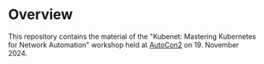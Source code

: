 # Overview

This repository contains the material of the "Kubenet: Mastering Kubernetes for Network Automation" workshop held at [AutoCon2](https://networkautomation.forum/autocon2) on 19. November 2024.